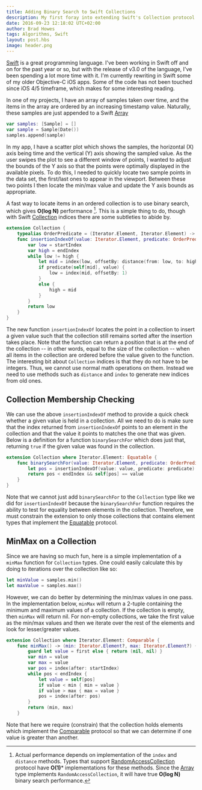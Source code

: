 ```yaml
--- 
title: Adding Binary Search to Swift Collections
description: My first foray into extending Swift's Collection protocol in order to provide fast searching of ordered elements.
date: 2016-09-23 12:18:02 UTC+02:00
author: Brad Howes
tags: Algorithms, Swift
layout: post.hbs
image: header.png
---
```


[Swift](http://swift.org) is a great programming language. I've been working in Swift off and on for the past
year or so, but with the release of v3.0 of the language, I've been spending a lot more time with it. I'm
currently rewriting in Swift some of my older Objective-C iOS apps. Some of the code has not been touched since
iOS 4/5 timeframe, which makes for some interesting reading.

In one of my projects, I have an array of samples taken over time, and the items in the array are ordered by an
increasing timestamp value. Naturally, these samples are just appended to a Swift
[Array](http://swiftdoc.org/v3.0/type/Array)

```swift
var samples: [Sample] = []
var sample = Sample(Date())
samples.append(sample)
```

In my app, I have a scatter plot which shows the samples, the horizontal (X) axis being time and the vertical
(Y) axis showing the sampled value. As the user swipes the plot to see a different window of points, I wanted to
adjust the bounds of the Y axis so that the points were optimally displayed in the available pixels. To do this,
I needed to quickly locate two sample points in the data set, the first/last ones to appear in the viewport.
Between these two points I then locate the min/max value and update the Y axis bounds as appropriate.

A fast way to locate items in an ordered collection is to use binary search, which gives **O(log N)**
performance [^1]. This is a simple thing to do, though with Swift
[Collection](http://swiftdoc.org/v3.0/protocol/Collection) indices there are some subtleties to abide by.

```swift
extension Collection {
    typealias OrderPredicate = (Iterator.Element, Iterator.Element) -> Bool
    func insertionIndexOf(value: Iterator.Element, predicate: OrderPredicate) -> Index {
        var low = startIndex
        var high = endIndex
        while low != high {
            let mid = index(low, offsetBy: distance(from: low, to: high) / 2)
            if predicate(self[mid], value) {
                low = index(mid, offsetBy: 1)
            }
            else {
                high = mid
            }
        }
        return low
    }
}
```

The new function `insertionIndexOf` locates the point in a collection to insert a given value such that the
collection still remains sorted after the insertion takes place. Note that the function can return a position
that is at the end of the collection -- in other words, equal to the size of the collection -- when all items in
the collection are ordered before the value given to the function. The interesting bit about `Collection`
indices is that they do not have to be integers. Thus, we cannot use normal math operations on them. Instead we
need to use methods such as `distance` and `index` to generate new indices from old ones.

## Collection Membership Checking

We can use the above `insertionIndexOf` method to provide a quick check whether a given value is held in a
collection. All we need to do is make sure that the index returned from `insertionIndexOf` points to an element
in the collection and that the value it points to matches the one that was given. Below is a definition for a
function `binarySearchFor` which does just that, returning `true` if the given value was found in the
collection.

```swift
extension Collection where Iterator.Element: Equatable {
    func binarySearchFor(value: Iterator.Element, predicate: OrderPredicate) -> Bool {
        let pos = insertionIndexOf(value: value, predicate: predicate)
        return pos < endIndex && self[pos] == value
    }
}
```

Note that we cannot just add `binarySearchFor` to the `Collection` type like we did for `insertionIndexOf`
because the `binarySearchFor` function requires the ability to test for equality between elements in the
collection. Therefore, we must constrain the extension to only those collections that contains element types
that implement the [Equatable](http://swiftdoc.org/v3.0/protocol/Equatable) protocol.

## MinMax on a Collection

Since we are having so much fun, here is a simple implementation of a `minMax` function for `Collection` types.
One could easily calculate this by doing to iterations over the collection like so:

```swift
let minValue = samples.min()
let maxValue = samples.max()
```

However, we can do better by determining the min/max values in one pass. In the implementation below, `minMax`
will return a 2-tuple containing the minimum and maximum values of a collection. If the collection is empty,
then `minMax` will return nil. For non-empty collections, we take the first value as the min/max values and then
we iterate over the rest of the elements and look for lesser/greater values.

```swift
extension Collection where Iterator.Element: Comparable {
    func minMax() -> (min: Iterator.Element?, max: Iterator.Element?) {
        guard let value = first else { return (nil, nil) }
        var min = value
        var max = value
        var pos = index(after: startIndex)
        while pos < endIndex {
            let value = self[pos]
            if value < min { min = value }
            if value > max { max = value }
            pos = index(after: pos)
        }
        return (min, max)
    }
```

Note that here we require (constrain) that the collection holds elements which implement the
[Comparable](http://swiftdoc.org/v3.0/protocol/Comparable) protocol so that we can determine if one value is
greater than another.

[^1]: Actual performance depends on implementation of the `index` and `distance` methods. Types that support
[RandomAccessCollection](http://swiftdoc.org/v3.0/protocol/RandomAccessCollection) protocol have **O(1)***
implementations for these methods. Since the [Array](http://swiftdoc.org/v3.0/type/Array) type implements
`RandomAccessCollection`, it will have true **O(log N)** binary search performance.
